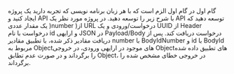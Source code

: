 
گام اول
در گام اول الزم است که با هر زبان برنامه نویسی که تجربه دارید یک پروژه ایجاد کنید و API با شرح زیر را توسعه دهید.
در پروژه مورد نظر یک API توسعه دهید که یک مقدار عددی )number )از URL درخواست/ورودی و یک UUID از Header
درخواست با نام id و ارایهی JSON در Payload/Body درخواست دریافت کند. پس از دریافت مقادیر ذکر شده، با تطبیق
مقادیر number با BodyIdNumber و id با BodyId مربوط به Objectهای موجود در ارایهی ورودی، در خروجی Objectهای
تطبیق داده شده را برگرداند و در صورت عدم تطابق Object، در خروجی خطای مشخص شده را برگرداند.

